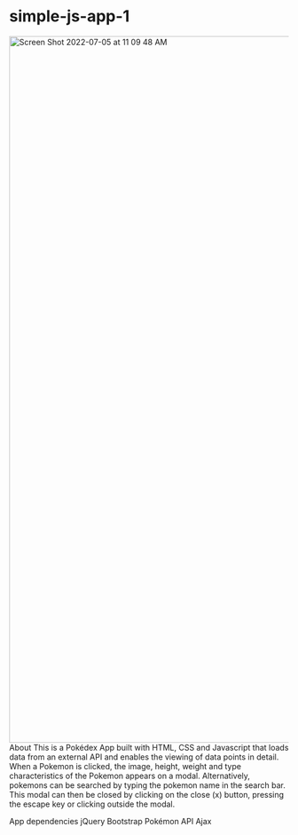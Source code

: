 # simple-js-app-1
<img width="1274" alt="Screen Shot 2022-07-05 at 11 09 48 AM" src="https://user-images.githubusercontent.com/103061146/177360097-166918e5-3f1b-4051-b436-d97455eed90a.png">
About
This is a Pokédex App built with HTML, CSS and Javascript that loads data from an external API and enables the viewing of data points in detail. When a Pokemon is clicked, the image, height, weight and type characteristics of the Pokemon appears on a modal. Alternatively, pokemons can be searched by typing the pokemon name in the search bar. This modal can then be closed by clicking on the close (x) button, pressing the escape key or clicking outside the modal.

App dependencies
jQuery
Bootstrap
Pokémon API
Ajax
